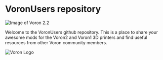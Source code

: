 # VoronUsers repository


![Image of Voron 2.2](http://vorondesign.com/images/voron2.2.jpg)

Welcome to the VoronUsers github repository. This is a place to share your awesome mods for the Voron2 and Voron1 3D printers and find useful resources from other Voron community members.

![Voron Logo](http://vorondesign.com/images/voron_design_logo.png)